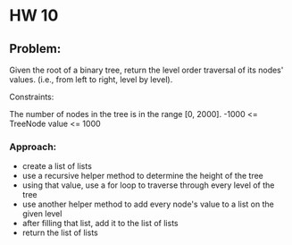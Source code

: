 # HW 10

## Problem:
Given the root of a binary tree, return the level order traversal of its nodes' values. (i.e., from left to right, level by level).

Constraints:

The number of nodes in the tree is in the range [0, 2000].
-1000 <= TreeNode value <= 1000

### Approach:
- create a list of lists
- use a recursive helper method to determine the height of the tree
- using that value, use a for loop to traverse through every level of the tree
- use another helper method to add every node's value to a list on the given level
- after filling that list, add it to the list of lists
- return the list of lists